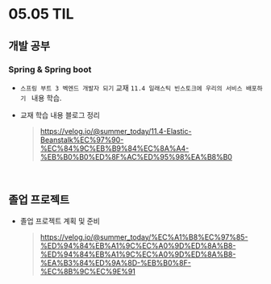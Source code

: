 <h1> 05.05 TIL </h1>

## 개발 공부
###  Spring & Spring boot
  - `스프링 부트 3 벡엔드 개발자 되기` 교재 `11.4 일래스틱 빈스토크에 우리의 서비스 배포하기 ` 내용 학습.

  - 교재 학습 내용 블로그 정리 
     > https://velog.io/@summer_today/11.4-Elastic-Beanstalk%EC%97%90-%EC%84%9C%EB%B9%84%EC%8A%A4-%EB%B0%B0%ED%8F%AC%ED%95%98%EA%B8%B0

<br>

## 졸업 프로젝트

- 졸업 프로젝트 계획 및 준비
   > https://velog.io/@summer_today/%EC%A1%B8%EC%97%85-%ED%94%84%EB%A1%9C%EC%A0%9D%ED%8A%B8-%ED%94%84%EB%A1%9C%EC%A0%9D%ED%8A%B8-%EA%B3%84%ED%9A%8D-%EB%B0%8F-%EC%8B%9C%EC%9E%91
